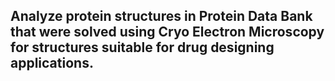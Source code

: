 ## Analyze protein structures in Protein Data Bank that were solved using Cryo Electron Microscopy for structures suitable for drug designing applications.
